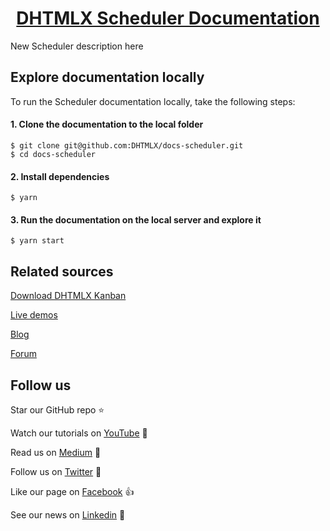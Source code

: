 <h1 align="center"><a href="https://docs.dhtmlx.com/scheduler/">DHTMLX Scheduler Documentation</a></h1>

New Scheduler description here

## Explore documentation locally

To run the Scheduler documentation locally, take the following steps:

#### 1. Clone the documentation to the local folder

```
$ git clone git@github.com:DHTMLX/docs-scheduler.git
$ cd docs-scheduler
```

#### 2. Install dependencies

```
$ yarn
```

#### 3. Run the documentation on the local server and explore it

```
$ yarn start
```

## Related sources

[Download DHTMLX Kanban](https://dhtmlx.com/docs/products/dhtmlxScheduler/download.shtml)

[Live demos](https://snippet.dhtmlx.com/)

[Blog](https://dhtmlx.com/blog/)

[Forum](https://forum.dhtmlx.com/)

## Follow us

Star our GitHub repo :star:

Watch our tutorials on [YouTube](https://www.youtube.com/user/dhtmlx/videos) :eyes:

Read us on [Medium](https://medium.com/@dhtmlx) :newspaper:

Follow us on [Twitter](https://twitter.com/dhtmlx) :feet:

Like our page on [Facebook](https://www.facebook.com/dhtmlx/) :thumbsup:

See our news on [Linkedin](https://www.linkedin.com/groups/3345009/) :mega: